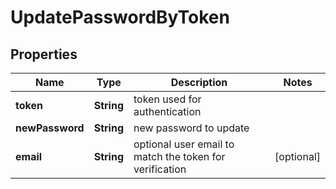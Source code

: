 

# UpdatePasswordByToken


## Properties

Name | Type | Description | Notes
------------ | ------------- | ------------- | -------------
**token** | **String** | token used for authentication | 
**newPassword** | **String** | new password to update | 
**email** | **String** | optional user email to match the token for verification |  [optional]



